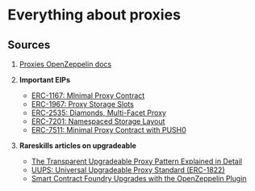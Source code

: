 # Everything about proxies

## Sources

1. [Proxies OpenZeppelin docs](https://docs.openzeppelin.com/contracts/5.x/api/proxy#UUPSUpgradeable)
2. **Important EIPs**
    - [ERC-1167: MInimal Proxy Contract](https://eips.ethereum.org/EIPS/eip-1167)
    - [ERC-1967: Proxy Storage Slots](https://eips.ethereum.org/EIPS/eip-1967)
    - [ERC-2535: Diamonds, Multi-Facet Proxy](https://eips.ethereum.org/EIPS/eip-2535)
    - [ERC-7201: Namespaced Storage Layout](https://eips.ethereum.org/EIPS/eip-7201)
    - [ERC-7511: Minimal Proxy Contract with PUSH0](https://eips.ethereum.org/EIPS/eip-7511)

3. **Rareskills articles on upgradeable**
   - [The Transparent Upgradeable Proxy Pattern Explained in Detail](https://www.rareskills.io/post/transparent-upgradeable-proxy#:~:text=The%20Transparent%20Upgradeable%20Proxy%20is%20a%20design%20pattern%20to%20prevent,admin%20via%20the%20fallback%20function.)
   - [UUPS: Universal Upgradeable Proxy Standard (ERC-1822)](https://www.rareskills.io/post/uups-proxy)
   - [Smart Contract Foundry Upgrades with the OpenZeppelin Plugin](https://www.rareskills.io/post/openzeppelin-foundry-upgrades)
